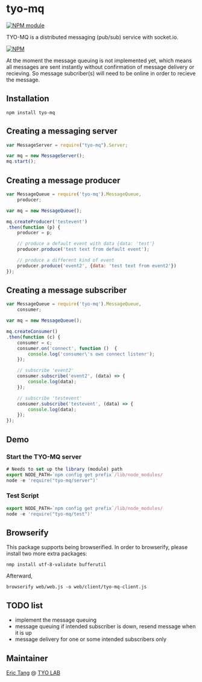 # tyo-mq
[![NPM module](https://badge.fury.io/js/tyo-mq.png)](https://badge.fury.io/js/tyo-mq)

TYO-MQ is a distributed messaging (pub/sub) service with socket.io. 

[![NPM](https://nodei.co/npm/tyo-mq.png?stars&downloads)](https://nodei.co/npm/tyo-mq/)

At the moment the message queuing is not implemented yet, which means all messages are sent instantly without confirmation of message delivery or recieving. So message subcriber(s) will need to be online in order to recieve the message.

## Installation
    npm install tyo-mq

## Creating a messaging server

```javascript
var MessageServer = require("tyo-mq").Server;

var mq = new MessageServer();
mq.start();
```

## Creating a message producer

```javascript
var MessageQueue = require('tyo-mq').MessageQueue,
    producer;

var mq = new MessageQueue();  

mq.createProducer('testevent')
.then(function (p) {
    producer = p;

    // produce a default event with data {data: 'test'}
    producer.produce('test text from default event');

    // produce a different kind of event
    producer.produce('event2', {data: 'test text from event2'})
});
``` 

## Creating a message subscriber

```javascript
var MessageQueue = require('tyo-mq').MessageQueue,
    consumer;

var mq = new MessageQueue();    

mq.createConsumer()
.then(function (c) {
    consumer = c;
    consumer.on('connect', function ()  {
        console.log('consumer\'s own connect listenr');
    });

    // subscribe 'event2'
    consumer.subscribe('event2', (data) => {
        console.log(data);
    });

    // subscribe 'testevent'
    consumer.subscribe('testevent', (data) => {
        console.log(data);
    });
});
```

## Demo

### Start the TYO-MQ server

```javascript
# Needs to set up the library (module) path
export NODE_PATH=`npm config get prefix`/lib/node_modules/
node -e 'require("tyo-mq/server")'
```

### Test Script
```javascript
export NODE_PATH=`npm config get prefix`/lib/node_modules/
node -e 'require("tyo-mq/test")'
```

## Browserify
This package supports being browserified.
In order to browserify, please install two more extra packages:
```
nmp install utf-8-validate bufferutil
```

Afterward,
```
browserify web/web.js -o web/client/tyo-mq-client.js
```

## TODO list
* implement the message queuing
* message queuing if intended subscriber is down, resend message when it is up
* message delivery for one or some intended subscribers only

## Maintainer

[Eric Tang](https://twitter.com/_e_tang) @ [TYO LAB](http://tyo.com.au)